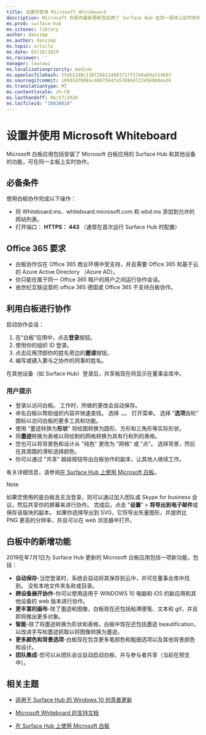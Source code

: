 ```yaml
---
title: 设置并使用 Microsoft Whiteboard
description: Microsoft 白板的最新更新包括两个 Surface Hub 在同一版块上实时协作的功能。
ms.prod: surface-hub
ms.sitesec: library
author: dansimp
ms.author: dansimp
ms.topic: article
ms.date: 03/18/2019
ms.reviewer: ''
manager: laurawi
ms.localizationpriority: medium
ms.openlocfilehash: 55db1240c13bf2bb124603717f37e0a0da154683
ms.sourcegitcommit: 109d1d7608ac4667564fa5369e8722e569b8ea36
ms.translationtype: MT
ms.contentlocale: zh-CN
ms.lasthandoff: 06/27/2020
ms.locfileid: "10830810"
---
```

# 设置并使用 Microsoft Whiteboard

Microsoft 白板应用包括安装了 Microsoft 白板应用的 Surface Hub 和其他设备的功能，可在同一主板上实时协作。

## 必备条件

使用白板协作完成以下操作：

- 将 Whiteboard.ms、whiteboard.microsoft.com 和 wbd.ms 添加到允许的网站列表。
- 打开端口： **HTTPS： 443** （通常在首次运行 Surface Hub 时配置）

## Office 365 要求

- 白板协作仅在 Office 365 商业环境中受支持，并且需要 Office 365 和基于云的 Azure Active Directory （Azure AD）。
- 你只能在属于同一 Office 365 租户的用户之间运行协作会话。
- 由世纪互联运营的 office 365 德国或 Office 365 不支持白板协作。

## 利用白板进行协作

启动协作会话：

1. 在“白板”应用中，点击**登录**按钮。
2. 使用你的组织 ID 登录。
3. 点击应用顶部你的姓名旁边的**邀请**按钮。
4. 编写或键入要与之协作的同事的姓名。

在其他设备（如 Surface Hub）登录后，共享板现在将显示在董事会库中。

### 用户提示
- 登录以访问白板。 工作时，所做的更改会自动保存。
- 命名白板以帮助组织内容并快速查找。 选择 .。。 打开菜单。 选择 "**选项**齿轮" 图标以访问白板的更多工具和功能。
- 使用 "墨迹转换为**形状**" 将绘图转换为圆形、方形和三角形等实际形状。
- 将**墨迹**转换为表格以将绘制的网格转换为具有行和列的表格。
- 您也可以将背景色和设计从 "纯色" 更改为 "网格" 或 "点"。 选择背景，然后在其周围的滑轮选择颜色。
- 你可以通过 "共享" 超级按钮导出白板协作的副本，让其他人继续工作。

有关详细信息，请参阅[在 Surface Hub 上使用 Microsoft 白板](https://support.office.com/article/use-microsoft-whiteboard-on-a-surface-hub-5c594985-129d-43f9-ace5-7dee96f7621d)。

> [!NOTE]
>  如果您使用的是白板且无法登录，则可以通过加入团队或 Skype for business 会议，然后共享你的屏幕来进行协作。 完成后，点击 "**设置**"  >  **将导出到电子邮件**或保存该版块的副本。 如果你选择导出到 SVG，它将导出矢量图形，并提供比 PNG 更高的分辨率，并且可以在 web 浏览器中打开。

## 白板中的新增功能

2019在年7月1日为 Surface Hub 更新的 Microsoft 白板应用包括一项新功能，包括：

- **自动保存**-当您登录时，系统会自动将其保存到云中，并可在董事会库中找到。 没有本地文件夹名称或目录。
- **跨设备展开协作**-你可以使用适用于 WINDOWS 10 电脑和 iOS 的新应用和其他设备的 web 版本进行协作。
- **更丰富的画布**-除了墨迹和图像，白板现在还包括粘滞便笺、文本和 gif，并且即将推出更多对象。
- **智能**-除了将墨迹转换为形状和表格，白板中现在还包括墨迹 beautification，以改进手写和墨迹抓取以将图像转换为墨迹。
- **更多颜色和背景选项**-白板现在包含更多笔颜色和粗细选项以及其他背景颜色和设计。
- **团队集成**-您可以从团队会议自动启动白板，并与参与者共享（当前在预览中）。


## 相关主题

- [适用于 Surface Hub 的 Windows 10 创意者更新](https://www.microsoft.com/surface/support/surface-hub/windows-10-creators-update-surface-hub)

- [Microsoft Whiteboard 的支持文档](https://support.office.com/article/Whiteboard-Help-0c0f2aa0-b1bb-491c-b814-fd22de4d7c01)

- [在 Surface Hub 上使用 Microsoft 白板](https://support.office.com/article/use-microsoft-whiteboard-on-a-surface-hub-5c594985-129d-43f9-ace5-7dee96f7621d)
